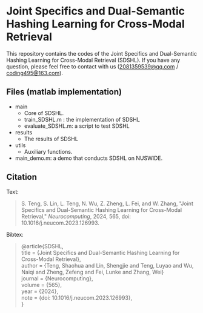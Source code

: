 # Joint Specifics and Dual-Semantic Hashing Learning for Cross-Modal Retrieval

This repository contains the codes of the Joint Specifics and Dual-Semantic Hashing Learning for Cross-Modal Retrieval (SDSHL). If you have any question, please feel free to contact with us (2081359539@qq.com / coding495@163.com).  

## Files (matlab implementation)

- main 
  - Core of SDSHL.
  - train_SDSHL.m : the implementation of SDSHL
  - evaluate_SDSHL.m: a script to test SDSHL
- results
  - The results of SDSHL
- utils
  - Auxiliary functions.
- main_demo.m: a demo that conducts SDSHL on NUSWIDE.

## Citation

Text: 

> S. Teng, S. Lin, L. Teng, N. Wu, Z. Zheng, L. Fei, and W. Zhang, "Joint Specifics and Dual-Semantic Hashing Learning for Cross-Modal Retrieval," *Neurocomputing*, 2024, 565, doi: 10.1016/j.neucom.2023.126993.

Bibtex: 

> @article{SDSHL,  
> title = {Joint Specifics and Dual-Semantic Hashing Learning for Cross-Modal Retrieval},  
> author = {Teng, Shaohua and Lin, Shengjie and Teng, Luyao and Wu, Naiqi and Zheng, Zefeng and Fei, Lunke and Zhang, Wei}  
> journal = {Neurocomputing},   
> volume = {565},  
> year = {2024},  
> note = {doi: 10.1016/j.neucom.2023.126993},  
> }

